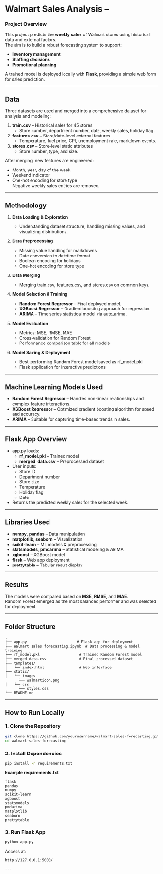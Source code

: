 # Walmart Sales Analysis –

### Project Overview
This project predicts the **weekly sales** of Walmart stores using historical data and external factors.  
The aim is to build a robust forecasting system to support:
- **Inventory management**
- **Staffing decisions**
- **Promotional planning**

A trained model is deployed locally with **Flask**, providing a simple web form for sales prediction.

---

## Data
Three datasets are used and merged into a comprehensive dataset for analysis and modeling:

1. **train.csv** – Historical sales for 45 stores  
   - Store number, department number, date, weekly sales, holiday flag.
2. **features.csv** – Store/date-level external features  
   - Temperature, fuel price, CPI, unemployment rate, markdown events.
3. **stores.csv** – Store-level static attributes  
   - Store number, type, and size.

After merging, new features are engineered:
- Month, year, day of the week
- Weekend indicator
- One-hot encoding for store type  
Negative weekly sales entries are removed.

---

## Methodology

1. **Data Loading & Exploration**  
   - Understanding dataset structure, handling missing values, and visualizing distributions.
   
2. **Data Preprocessing**  
   - Missing value handling for markdowns  
   - Date conversion to datetime format  
   - Boolean encoding for holidays  
   - One-hot encoding for store type

3. **Data Merging**  
   - Merging train.csv, features.csv, and stores.csv on common keys.

4. **Model Selection & Training**  
   - **Random Forest Regressor** – Final deployed model.  
   - **XGBoost Regressor** – Gradient boosting approach for regression.  
   - **ARIMA** – Time series statistical model via auto_arima.

5. **Model Evaluation**  
   - Metrics: MSE, RMSE, MAE  
   - Cross-validation for Random Forest  
   - Performance comparison table for all models

6. **Model Saving & Deployment**  
   - Best-performing Random Forest model saved as rf_model.pkl  
   - Flask application for interactive predictions

---

## Machine Learning Models Used
- **Random Forest Regressor** – Handles non-linear relationships and complex feature interactions.
- **XGBoost Regressor** – Optimized gradient boosting algorithm for speed and accuracy.
- **ARIMA** – Suitable for capturing time-based trends in sales.

---

## Flask App Overview
- app.py loads:
  - **rf_model.pkl** – Trained model
  - **merged_data.csv** – Preprocessed dataset
- User inputs:
  - Store ID  
  - Department number  
  - Store size  
  - Temperature  
  - Holiday flag  
  - Date
- Returns the predicted weekly sales for the selected week.

---

## Libraries Used
- **numpy**, **pandas** – Data manipulation  
- **matplotlib**, **seaborn** – Visualization  
- **scikit-learn** – ML models & preprocessing  
- **statsmodels**, **pmdarima** – Statistical modeling & ARIMA  
- **xgboost** – XGBoost model  
- **flask** – Web app deployment  
- **prettytable** – Tabular result display  

---

## Results
The models were compared based on **MSE**, **RMSE**, and **MAE**.  
Random Forest emerged as the most balanced performer and was selected for deployment.

---

## Folder Structure
```
.
├── app.py                       # Flask app for deployment
├── Walmart sales forecasting.ipynb  # Data processing & model training
├── rf_model.pkl                  # Trained Random Forest model
├── merged_data.csv               # Final processed dataset
├── templates/
│   └── index.html                # Web interface
├── static/
│   └── images
      └── walmarticon.png
│   └── css
      └── styles.css 
└── README.md
```

---

## How to Run Locally
### 1. Clone the Repository
```bash
git clone https://github.com/yourusername/walmart-sales-forecasting.git
cd walmart-sales-forecasting
```
### 2. Install Dependencies
```bash
pip install -r requirements.txt
```
**Example requirements.txt**
```
flask
pandas
numpy
scikit-learn
xgboost
statsmodels
pmdarima
matplotlib
seaborn
prettytable
```
### 3. Run Flask App
```bash
python app.py
```
Access at:
```
http://127.0.0.1:5000/

---

